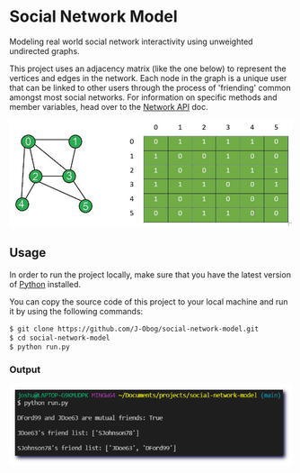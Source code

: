 # Social Network Model

Modeling real world social network interactivity using unweighted undirected graphs.

This project uses an adjacency matrix (like the one below) to represent the vertices and edges in the network. Each node in the graph is a unique user that can be linked to other users through the process of 'friending' common amongst most social networks. For information on specific methods and member variables, head over to the [Network API](/docs/network.md) doc.
 

![Adjacency Matrix](/img/adj-mat.jpg)

## Usage

In order to run the project locally, make sure that you have the latest version of [Python](https://www.python.org/downloads/) installed. 

You can copy the source code of this project to your local machine and run it by using the following commands:
```
$ git clone https://github.com/J-Obog/social-network-model.git
$ cd social-network-model
$ python run.py
```

### Output
![Output](/img/output.png)